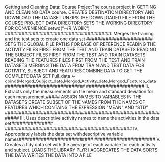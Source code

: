 Getting and Cleaning Data: Course ProjectThe course project in GETTING AND CLEANING DATA course.
CREATES DESTINATION DIRECTORY AND DOWNLOAD THE DATASET
UNZIPS THE DOWNLOADED FILE FROM THE COURSE PROJECT DATA DIRECTORY
SETS THE WORKING DIRECTORY FOR CONVENIENCE setwd(“~/R_WORK”)
######################################I. Merges the training and the test sets to create one data set ########################
SETS THE GLOBAL FILE PATHS FOR EASE OF REFERENCE
READING THE ACTIVITY FILES FIRST FROM THE TEST AND TRAIN DATASETS
READING THE SUBJECT FILES FIRST FROM THE TEST AND TRAIN DATASETS
READING THE FEATURES FILES FIRST FROM THE TEST AND TRAIN DATASETS
MERGING THE DATA FROM TRAIN AND TEST DATA FOR ACTIVITY, SUBJECT AND FEATURES
COMBINE DATA TO GET THE COMPLETE DATA SET Full_data <-cbind(Merged_Subject_data,Merged_Activity_data,Merged_Features_data
############################# ##################### II. Extracts only the measurements on the mean and standard deviation for each measurement.#####
ASSIGN NAMES TO VARIABLES IN THE DATASETS
CREATE SUBSET OF THE NAMES FROM THE NAMES OF FEATURES WHICH CONTAINS THE EXPRESSION “MEAN” AND “STD”
############################################################# III. Uses descriptive activity names to name the activities in the data set###############
############################################## IV. Appropriately labels the data set with descriptive variable names###########################
###################### V. Creates a tidy data set with the average of each variable for each activity and subject.
LOADS THE LIBRARY PLYR l
AGGREGATES THE DATA
SORTS THE DATA
WRITES THE DATA INTO A FILE

